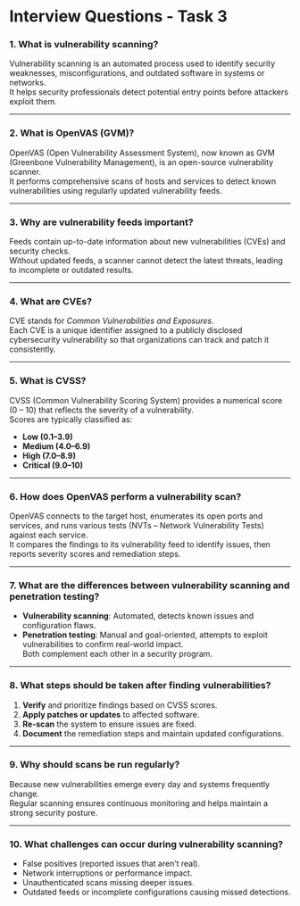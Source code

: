 # Interview Questions - Task 3

### 1. What is vulnerability scanning?
Vulnerability scanning is an automated process used to identify security weaknesses, misconfigurations, and outdated software in systems or networks.  
It helps security professionals detect potential entry points before attackers exploit them.

---

### 2. What is OpenVAS (GVM)?
OpenVAS (Open Vulnerability Assessment System), now known as GVM (Greenbone Vulnerability Management), is an open-source vulnerability scanner.  
It performs comprehensive scans of hosts and services to detect known vulnerabilities using regularly updated vulnerability feeds.

---

### 3. Why are vulnerability feeds important?
Feeds contain up-to-date information about new vulnerabilities (CVEs) and security checks.  
Without updated feeds, a scanner cannot detect the latest threats, leading to incomplete or outdated results.

---

### 4. What are CVEs?
CVE stands for *Common Vulnerabilities and Exposures*.  
Each CVE is a unique identifier assigned to a publicly disclosed cybersecurity vulnerability so that organizations can track and patch it consistently.

---

### 5. What is CVSS?
CVSS (Common Vulnerability Scoring System) provides a numerical score (0 – 10) that reflects the severity of a vulnerability.  
Scores are typically classified as:  
- **Low (0.1–3.9)**  
- **Medium (4.0–6.9)**  
- **High (7.0–8.9)**  
- **Critical (9.0–10)**  

---

### 6. How does OpenVAS perform a vulnerability scan?
OpenVAS connects to the target host, enumerates its open ports and services, and runs various tests (NVTs – Network Vulnerability Tests) against each service.  
It compares the findings to its vulnerability feed to identify issues, then reports severity scores and remediation steps.

---

### 7. What are the differences between vulnerability scanning and penetration testing?
- **Vulnerability scanning**: Automated, detects known issues and configuration flaws.  
- **Penetration testing**: Manual and goal-oriented, attempts to exploit vulnerabilities to confirm real-world impact.  
Both complement each other in a security program.

---

### 8. What steps should be taken after finding vulnerabilities?
1. **Verify** and prioritize findings based on CVSS scores.  
2. **Apply patches or updates** to affected software.  
3. **Re-scan** the system to ensure issues are fixed.  
4. **Document** the remediation steps and maintain updated configurations.

---

### 9. Why should scans be run regularly?
Because new vulnerabilities emerge every day and systems frequently change.  
Regular scanning ensures continuous monitoring and helps maintain a strong security posture.

---

### 10. What challenges can occur during vulnerability scanning?
- False positives (reported issues that aren’t real).  
- Network interruptions or performance impact.  
- Unauthenticated scans missing deeper issues.  
- Outdated feeds or incomplete configurations causing missed detections.
